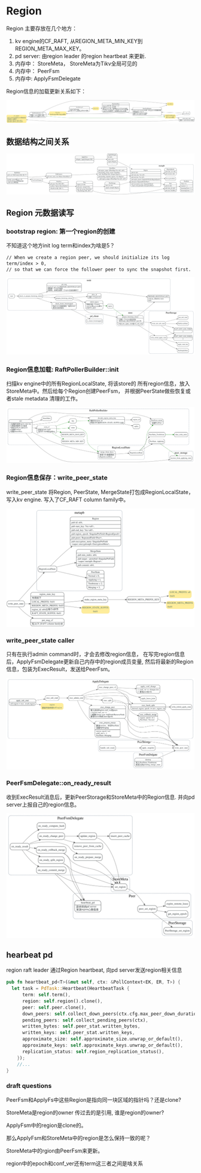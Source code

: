# Region

<!-- toc -->

Region 主要存放在几个地方：

1. kv engine的CF_RAFT, 从REGION_META_MIN_KEY到REGION_META_MAX_KEY。
2. pd server: 由region leader 的region heartbeat 来更新.
3. 内存中： StoreMeta， StoreMeta为Tikv全局可见的
4. 内存中： PeerFsm
5. 内存中:  ApplyFsmDelegate

Region信息的加载更新关系如下：

![](./dot/region_info.svg)

## 数据结构之间关系

![](./dot/region.svg)

## Region 元数据读写

### bootstrap region: 第一个region的创建

不知道这个地方init log term和index为啥是5？

```
// When we create a region peer, we should initialize its log term/index > 0,
// so that we can force the follower peer to sync the snapshot first.
```

![](./dot/write_init_raft_state.svg)


### Region信息加载: RaftPollerBuilder::init

扫描kv engine中的所有RegionLocalState, 将该store的
所有region信息，放入StoreMeta中。然后给每个Region创建PeerFsm，
并根据PeerState做些恢复或者stale metadata 清理的工作。

![](./dot/raft_poller_builder_init.svg)

### Region信息保存：write_peer_state

write_peer_state 将Region, PeerState, MergeState打包成RegionLocalState，写入kv engine.
写入了CF_RAFT column family中。

![](./dot/write_peer_state.svg)

### write_peer_state caller
只有在执行admin command时，才会去修改region信息，
在写完region信息后，ApplyFsmDelegate更新自己内存中的region成员变量,
然后将最新的Region信息，包装为ExecResult，发送给PeerFsm。

![](./dot/call_write_peer_state.svg)


### PeerFsmDelegate::on_ready_result

收到ExecResult消息后，更新PeerStorage和StoreMeta中的Region信息.
并向pd server上报自己的region信息。

![](./dot/region_on_ready_result.svg)


## hearbeat pd

region raft leader 通过Region heartbeat, 向pd server发送region相关信息

```rust
pub fn heartbeat_pd<T>(&mut self, ctx: &PollContext<EK, ER, T>) {
  let task = PdTask::Heartbeat(HeartbeatTask {
      term: self.term(),
      region: self.region().clone(),
      peer: self.peer.clone(),
      down_peers: self.collect_down_peers(ctx.cfg.max_peer_down_duration.0),
      pending_peers: self.collect_pending_peers(ctx),
      written_bytes: self.peer_stat.written_bytes,
      written_keys: self.peer_stat.written_keys,
      approximate_size: self.approximate_size.unwrap_or_default(),
      approximate_keys: self.approximate_keys.unwrap_or_default(),
      replication_status: self.region_replication_status(),
    });
    //...
}
```

### draft questions
PeerFsm和ApplyFs中这些Region是指向同一块区域的指针吗？还是clone?

StoreMeta是region的owner
传过去的是引用, 谁是region的owner?

ApplyFsm中的region是clone的。

那么ApplyFsm和StoreMeta中的region是怎么保持一致的呢？

StoreMeta中的rgion由PeerFsm来更新。

region中的epoch和conf_ver还有term这三者之间是啥关系
